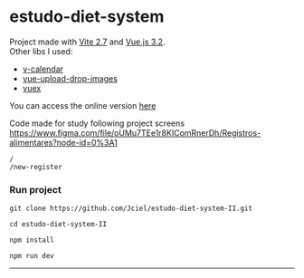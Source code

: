 # estudo-diet-system

Project made with [Vite 2.7](https://vitejs.dev) and [Vue.js 3.2](https://vuejs.org).  
Other libs I used:   
* [v-calendar](https://vcalendar.io)
* [vue-upload-drop-images](https://github.com/yudax42/vue-upload-drop-images)
* [vuex](https://vuex.vuejs.org)

You can access the online version [here](https://estudo-diet-system-ii.netlify.app)

Code made for study following project screens   
https://www.figma.com/file/oUMu7TEe1r8KIComRnerDh/Registros-alimentares?node-id=0%3A1

```
/
/new-register
```

### Run project
```shell  
git clone https://github.com/Jciel/estudo-diet-system-II.git

cd estudo-diet-system-II

npm install

npm run dev
```
---
